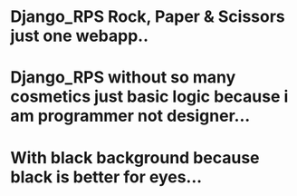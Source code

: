 # Django_RPS Rock, Paper & Scissors just one webapp..
# Django_RPS without so many cosmetics just basic logic because i am programmer not designer...
# With black background because black is better for eyes...
